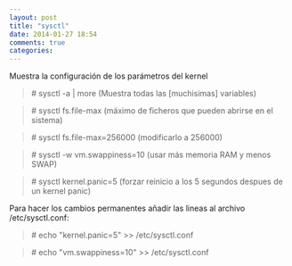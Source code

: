 ```yaml
---
layout: post
title: "sysctl"
date: 2014-01-27 18:54
comments: true
categories: 
---
```

Muestra la configuración de los parámetros del kernel

>\# sysctl -a | more (Muestra todas las [muchisimas] variables)

>\# sysctl fs.file-max     (máximo de ficheros que pueden abrirse en el sistema)

>\# sysctl fs.file-max=256000   (modificarlo a 256000)

>\# sysctl -w vm.swappiness=10 (usar más memoria RAM y menos SWAP)

>\# sysctl kernel.panic=5 (forzar reinicio a los 5 segundos despues de un kernel panic)

Para hacer los cambios permanentes añadir las lineas al archivo /etc/sysctl.conf:

>\# echo "kernel.panic=5" >> /etc/sysctl.conf

>\# echo "vm.swappiness=10" >> /etc/sysctl.conf

